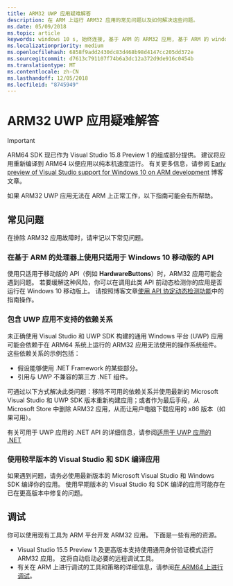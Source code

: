 ```yaml
---
title: ARM32 UWP 应用疑难解答
description: 在 ARM 上运行 ARM32 应用的常见问题以及如何解决这些问题。
ms.date: 05/09/2018
ms.topic: article
keywords: windows 10 s, 始终连接, 基于 ARM 的 ARM32 应用, 基于 ARM 的 windows 10, 疑难解答
ms.localizationpriority: medium
ms.openlocfilehash: 6858f9add2430dc83d468b98d4147cc205dd372e
ms.sourcegitcommit: d7613c791107f74b6a3dc12a372d9de916c0454b
ms.translationtype: MT
ms.contentlocale: zh-CN
ms.lasthandoff: 12/05/2018
ms.locfileid: "8745949"
---
```

# <a name="troubleshooting-arm32-uwp-apps"></a>ARM32 UWP 应用疑难解答
>[!IMPORTANT]
> ARM64 SDK 现已作为 Visual Studio 15.8 Preview 1 的组成部分提供。 建议将应用重新编译到 ARM64 以便应用以纯本机速度运行。 有关更多信息，请参阅 [Early preview of Visual Studio support for Windows 10 on ARM development](https://blogs.windows.com/buildingapps/2018/05/08/visual-studio-support-for-windows-10-on-arm-development/) 博客文章。

如果 ARM32 UWP 应用无法在 ARM 上正常工作，以下指南可能会有所帮助。 

## <a name="common-issues"></a>常见问题
在排除 ARM32 应用故障时，请牢记以下常见问题。

### <a name="using-windows-10-mobile-only-apis-on-arm-based-processors"></a>在基于 ARM 的处理器上使用只适用于 Windows 10 移动版的 API 
使用只适用于移动版的 API（例如 **HardwareButtons**）时，ARM32 应用可能会遇到问题。 若要缓解这种风险，你可以在调用此类 API 前动态检测你的应用是否运行在 Windows 10 移动版上。 请按照博客文章[使用 API 协定动态检测功能](https://blogs.windows.com/buildingapps/2015/09/15/dynamically-detecting-features-with-api-contracts-10-by-10/)中的指南操作。

### <a name="including-dependencies-not-supported-by-uwp-apps"></a>包含 UWP 应用不支持的依赖关系
未正确使用 Visual Studio 和 UWP SDK 构建的通用 Windows 平台 (UWP) 应用可能会依赖于在 ARM64 系统上运行的 ARM32 应用无法使用的操作系统组件。 这些依赖关系的示例包括：

- 假设能够使用 .NET Framework 的某些部分。
- 引用与 UWP 不兼容的第三方 .NET 组件。

可通过以下方式解决此类问题：移除不可用的依赖关系并使用最新的 Microsoft Visual Studio 和 UWP SDK 版本重新构建应用；或者作为最后手段，从 Microsoft Store 中删除 ARM32 应用，从而让用户电脑下载应用的 x86 版本（如果可用）。 

有关可用于 UWP 应用的 .NET API 的详细信息，请参阅[适用于 UWP 应用的 .NET](https://msdn.microsoft.com/library/windows/apps/mt185501.aspx)

### <a name="compiling-an-app-with-an-older-version-of-visual-studio-and-sdk"></a>使用较早版本的 Visual Studio 和 SDK 编译应用
如果遇到问题，请务必使用最新版本的 Microsoft Visual Studio 和 Windows SDK 编译你的应用。 使用早期版本的 Visual Studio 和 SDK 编译的应用可能存在已在更高版本中修复的问题。

## <a name="debugging"></a>调试
你可以使用现有工具为 ARM 平台开发 ARM32 应用。 下面是一些有用的资源。

- Visual Studio 15.5 Preview 1 及更高版本支持使用通用身份验证模式运行 ARM32 应用。 这将自动启动必要的远程调试工具。
- 有关在 ARM 上进行调试的工具和策略的详细信息，请参阅[在 ARM64 上进行调试](https://docs.microsoft.com/en-us/windows-hardware/drivers/debugger/debugging-arm64)。
